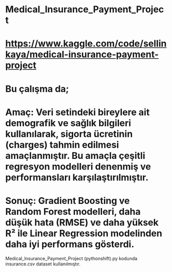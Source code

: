 # Medical_Insurance_Payment_Project
# https://www.kaggle.com/code/sellinkaya/medical-insurance-payment-project
# Bu çalışma da;
# Amaç: Veri setindeki bireylere ait demografik ve sağlık bilgileri kullanılarak, sigorta ücretinin (charges) tahmin edilmesi amaçlanmıştır. Bu amaçla çeşitli regresyon modelleri denenmiş ve performansları karşılaştırılmıştır.
# Sonuç: Gradient Boosting ve Random Forest modelleri, daha düşük hata (RMSE) ve daha yüksek R² ile Linear Regression modelinden daha iyi performans gösterdi.


Medical_Insurance_Payment_Project (pythonshift).py kodunda insurance.csv dataset kullanılmıştır. 
